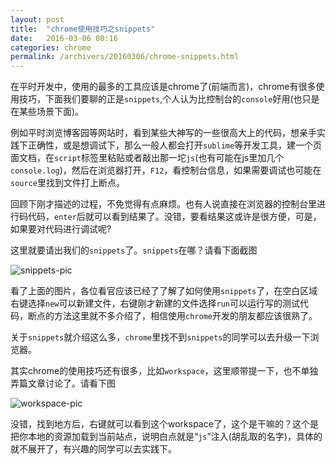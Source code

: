 ```yaml
---
layout: post
title:  "chrome使用技巧之snippets"
date:   2016-03-06 00:16
categories: chrome
permalink: /archivers/20160306/chrome-snippets.html
---
```


在平时开发中，使用的最多的工具应该是chrome了(前端而言)，chrome有很多使用技巧，下面我们要聊的正是`snippets`,个人认为比控制台的`console`好用(也只是在某些场景下面)。

例如平时浏览博客园等网站时，看到某些大神写的一些很高大上的代码，想亲手实践下正确性，或是想调试下，那么一般人都会打开`sublime`等开发工具，建一个页面文档，在`script`标签里粘贴或者敲出那一坨`js`(也有可能在js里加几个`console.log`)，然后在浏览器打开，`F12`，看控制台信息，如果需要调试也可能在`source`里找到文件打上断点。

回顾下刚才描述的过程，不免觉得有点麻烦。也有人说直接在浏览器的控制台里进行码代码，`enter`后就可以看到结果了。没错，要看结果这或许是很方便，可是，如果要对代码进行调试呢?

这里就要请出我们的`snippets`了。`snippets`在哪？请看下面截图

<img src="http://7xrl5v.com1.z0.glb.clouddn.com/github%2Fio%2Fblog20160306-fetch.jpg" alt="snippets-pic">

看了上面的图片，各位看官应该已经了了解了如何使用`snippets`了，在空白区域右键选择`new`可以新建文件，右键刚才新建的文件选择`run`可以运行写的测试代码，断点的方法这里就不多介绍了，相信使用`chrome`开发的朋友都应该很熟了。

关于`snippets`就介绍这么多，`chrome`里找不到`snippets`的同学可以去升级一下浏览器。

其实chrome的使用技巧还有很多，比如`workspace`，这里顺带提一下，也不单独弄篇文章讨论了。请看下图

<img src="http://7xrl5v.com1.z0.glb.clouddn.com/github%2Fio%2Fblog20160306-chrome-workspace.jpg" alt="workspace-pic">

没错，找到地方后，右键就可以看到这个workspace了，这个是干嘛的？这个是把你本地的资源加载到当前站点，说明白点就是“`js`”注入(胡乱取的名字)，具体的就不展开了，有兴趣的同学可以去实践下。


